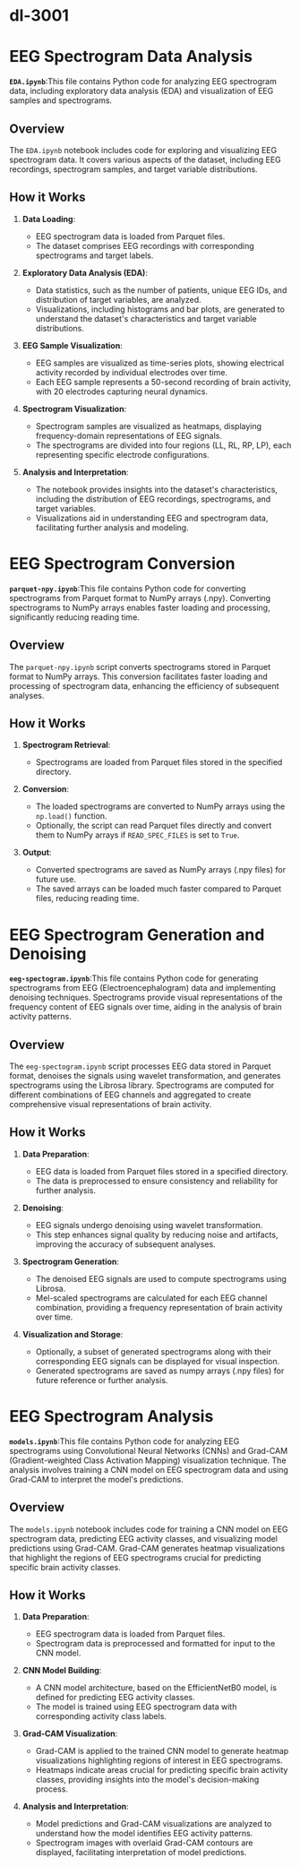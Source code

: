 # dl-3001

# EEG Spectrogram Data Analysis

 **`EDA.ipynb`**:This file contains Python code for analyzing EEG spectrogram data, including exploratory data analysis (EDA) and visualization of EEG samples and spectrograms. 



## Overview

The `EDA.ipynb` notebook includes code for exploring and visualizing EEG spectrogram data. It covers various aspects of the dataset, including EEG recordings, spectrogram samples, and target variable distributions.

## How it Works

1. **Data Loading**:
   - EEG spectrogram data is loaded from Parquet files.
   - The dataset comprises EEG recordings with corresponding spectrograms and target labels.

2. **Exploratory Data Analysis (EDA)**:
   - Data statistics, such as the number of patients, unique EEG IDs, and distribution of target variables, are analyzed.
   - Visualizations, including histograms and bar plots, are generated to understand the dataset's characteristics and target variable distributions.

3. **EEG Sample Visualization**:
   - EEG samples are visualized as time-series plots, showing electrical activity recorded by individual electrodes over time.
   - Each EEG sample represents a 50-second recording of brain activity, with 20 electrodes capturing neural dynamics.

4. **Spectrogram Visualization**:
   - Spectrogram samples are visualized as heatmaps, displaying frequency-domain representations of EEG signals.
   - The spectrograms are divided into four regions (LL, RL, RP, LP), each representing specific electrode configurations.

5. **Analysis and Interpretation**:
   - The notebook provides insights into the dataset's characteristics, including the distribution of EEG recordings, spectrograms, and target variables.
   - Visualizations aid in understanding EEG and spectrogram data, facilitating further analysis and modeling.

# EEG Spectrogram Conversion

 **`parquet-npy.ipynb`**:This file contains Python code for converting spectrograms from Parquet format to NumPy arrays (.npy). Converting spectrograms to NumPy arrays enables faster loading and processing, significantly reducing reading time.


## Overview

The `parquet-npy.ipynb` script converts spectrograms stored in Parquet format to NumPy arrays. This conversion facilitates faster loading and processing of spectrogram data, enhancing the efficiency of subsequent analyses.

## How it Works

1. **Spectrogram Retrieval**:
   - Spectrograms are loaded from Parquet files stored in the specified directory.

2. **Conversion**:
   - The loaded spectrograms are converted to NumPy arrays using the `np.load()` function.
   - Optionally, the script can read Parquet files directly and convert them to NumPy arrays if `READ_SPEC_FILES` is set to `True`.

3. **Output**:
   - Converted spectrograms are saved as NumPy arrays (.npy files) for future use.
   - The saved arrays can be loaded much faster compared to Parquet files, reducing reading time.


# EEG Spectrogram Generation and Denoising
 **`eeg-spectogram.ipynb`**:This file contains Python code for generating spectrograms from EEG (Electroencephalogram) data and implementing denoising techniques. Spectrograms provide visual representations of the frequency content of EEG signals over time, aiding in the analysis of brain activity patterns.


## Overview

The `eeg-spectogram.ipynb` script processes EEG data stored in Parquet format, denoises the signals using wavelet transformation, and generates spectrograms using the Librosa library. Spectrograms are computed for different combinations of EEG channels and aggregated to create comprehensive visual representations of brain activity.

## How it Works

1. **Data Preparation**:
   - EEG data is loaded from Parquet files stored in a specified directory.
   - The data is preprocessed to ensure consistency and reliability for further analysis.

2. **Denoising**:
   - EEG signals undergo denoising using wavelet transformation.
   - This step enhances signal quality by reducing noise and artifacts, improving the accuracy of subsequent analyses.

3. **Spectrogram Generation**:
   - The denoised EEG signals are used to compute spectrograms using Librosa.
   - Mel-scaled spectrograms are calculated for each EEG channel combination, providing a frequency representation of brain activity over time.

4. **Visualization and Storage**:
   - Optionally, a subset of generated spectrograms along with their corresponding EEG signals can be displayed for visual inspection.
   - Generated spectrograms are saved as numpy arrays (.npy files) for future reference or further analysis.
     
# EEG Spectrogram Analysis

 **`models.ipynb`**:This file contains Python code for analyzing EEG spectrograms using Convolutional Neural Networks (CNNs) and Grad-CAM (Gradient-weighted Class Activation Mapping) visualization technique. The analysis involves training a CNN model on EEG spectrogram data and using Grad-CAM to interpret the model's predictions.


## Overview

The `models.ipynb` notebook includes code for training a CNN model on EEG spectrogram data, predicting EEG activity classes, and visualizing model predictions using Grad-CAM. Grad-CAM generates heatmap visualizations that highlight the regions of EEG spectrograms crucial for predicting specific brain activity classes.

## How it Works

1. **Data Preparation**:
   - EEG spectrogram data is loaded from Parquet files.
   - Spectrogram data is preprocessed and formatted for input to the CNN model.

2. **CNN Model Building**:
   - A CNN model architecture, based on the EfficientNetB0 model, is defined for predicting EEG activity classes.
   - The model is trained using EEG spectrogram data with corresponding activity class labels.

3. **Grad-CAM Visualization**:
   - Grad-CAM is applied to the trained CNN model to generate heatmap visualizations highlighting regions of interest in EEG spectrograms.
   - Heatmaps indicate areas crucial for predicting specific brain activity classes, providing insights into the model's decision-making process.

4. **Analysis and Interpretation**:
   - Model predictions and Grad-CAM visualizations are analyzed to understand how the model identifies EEG activity patterns.
   - Spectrogram images with overlaid Grad-CAM contours are displayed, facilitating interpretation of model predictions.

